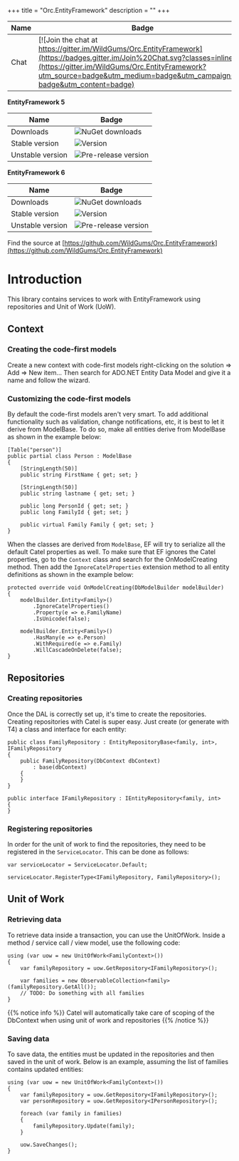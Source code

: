 +++
title = "Orc.EntityFramework" 
description = ""
+++

Name|Badge
---|---
Chat|[![Join the chat at https://gitter.im/WildGums/Orc.EntityFramework](https://badges.gitter.im/Join%20Chat.svg?classes=inline)](https://gitter.im/WildGums/Orc.EntityFramework?utm_source=badge&utm_medium=badge&utm_campaign=pr-badge&utm_content=badge)

**EntityFramework 5**

Name|Badge
---|---
Downloads|![NuGet downloads](https://img.shields.io/nuget/dt/orc.entityframework5.svg?classes=inline)
Stable version|![Version](https://img.shields.io/nuget/v/orc.entityframework5.svg?classes=inline)
Unstable version|![Pre-release version](https://img.shields.io/nuget/vpre/orc.entityframework5.svg?classes=inline)

**EntityFramework 6**

Name|Badge
---|---
Downloads|![NuGet downloads](https://img.shields.io/nuget/dt/orc.entityframework6.svg?classes=inline)
Stable version|![Version](https://img.shields.io/nuget/v/orc.entityframework6.svg?classes=inline)
Unstable version|![Pre-release version](https://img.shields.io/nuget/vpre/orc.entityframework6.svg?classes=inline)

Find the source at [https://github.com/WildGums/Orc.EntityFramework](https://github.com/WildGums/Orc.EntityFramework)

# Introduction

This library contains services to work with EntityFramework using repositories and Unit of Work (UoW).

## Context

### Creating the code-first models

Create a new context with code-first models right-clicking on the solution => Add => New item... Then search for ADO.NET Entity Data Model and give it a name and follow the wizard.

### Customizing the code-first models

By default the code-first models aren't very smart. To add additional functionality such as validation, change notifications, etc, it is best to let it derive from ModelBase. To do so, make all entities derive from ModelBase as shown in the example below:

```
[Table("person")]
public partial class Person : ModelBase
{
	[StringLength(50)]
	public string FirstName { get; set; }
 
	[StringLength(50)]
	public string lastname { get; set; }
 
	public long PersonId { get; set; }
	public long FamilyId { get; set; }
 
	public virtual Family Family { get; set; }
}
```

When the classes are derived from `ModelBase`, EF will try to serialize all the default Catel properties as well. To make sure that EF ignores the Catel properties, go to the `Context` class and search for the OnModelCreating method. Then add the `IgnoreCatelProperties` extension method to all entity definitions as shown in the example below:

```
protected override void OnModelCreating(DbModelBuilder modelBuilder)
{
	modelBuilder.Entity<Family>()
		.IgnoreCatelProperties()
		.Property(e => e.FamilyName)
		.IsUnicode(false);
 
	modelBuilder.Entity<Family>()
		.HasMany(e => e.Person)
		.WithRequired(e => e.Family)
		.WillCascadeOnDelete(false);
}
```

## Repositories

### Creating repositories

Once the DAL is correctly set up, it's time to create the repositories. Creating repositories with Catel is super easy. Just create (or generate with T4) a class and interface for each entity:

```
public class FamilyRepository : EntityRepositoryBase<family, int>, IFamilyRepository
{
	public FamilyRepository(DbContext dbContext) 
		: base(dbContext)
	{
	}
}
 
public interface IFamilyRepository : IEntityRepository<family, int>
{
}
```

### Registering repositories

In order for the unit of work to find the repositories, they need to be registered in the `ServiceLocator`. This can be done as follows:

```
var serviceLocator = ServiceLocator.Default;
 
serviceLocator.RegisterType<IFamilyRepository, FamilyRepository>();
```

## Unit of Work

### Retrieving data

To retrieve data inside a transaction, you can use the UnitOfWork. Inside a method / service call / view model, use the following code:

```
using (var uow = new UnitOfWork<FamilyContext>())
{
	var familyRepository = uow.GetRepository<IFamilyRepository>();
 
	var families = new ObservableCollection<family>(familyRepository.GetAll());
	// TODO: Do something with all families
}
```

{{% notice info %}}
Catel will automatically take care of scoping of the DbContext when using unit of work and  repositories
{{% /notice %}}

### Saving data

To save data, the entities must be updated in the repositories and then saved in the unit of work. Below is an example, assuming the list of families contains updated entities:

```
using (var uow = new UnitOfWork<FamilyContext>())
{
	var familyRepository = uow.GetRepository<IFamilyRepository>();
	var personRepository = uow.GetRepository<IPersonRepository>();

	foreach (var family in families)
	{
		familyRepository.Update(family);
	}

	uow.SaveChanges();
}
```

